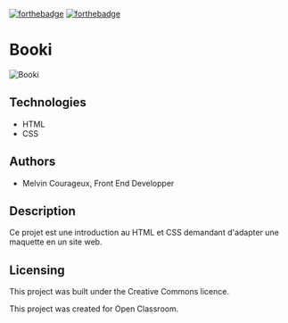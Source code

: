  [![forthebadge](https://forthebadge.com/images/badges/uses-css.svg)](https://forthebadge.com) [![forthebadge](https://forthebadge.com/images/badges/uses-html.svg)](https://forthebadge.com) 

# Booki
![Booki](https://user.oc-static.com/upload/2022/06/20/16557256333819_FR_1155_P3_Banner-Booki.png)

## Technologies
- HTML
- CSS 

## Authors

- Melvin Courageux, Front End Developper

## Description

Ce projet est une introduction au HTML et CSS demandant d'adapter une maquette en un site web.


## Licensing

This project was built under the Creative Commons licence.

This project was created for Open Classroom.
